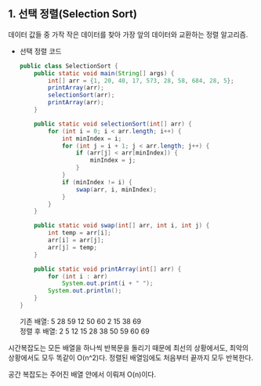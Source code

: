 ## 1. 선택 정렬(Selection Sort)

데이터 값들 중 가작 작은 데이터를 찾아 가장 앞의 데이터와 교환하는 정렬 알고리즘.

- 선택 정렬 코드
    
    ```Java
    public class SelectionSort {
        public static void main(String[] args) {
            int[] arr = {1, 20, 40, 17, 573, 28, 58, 684, 28, 5};
            printArray(arr);
            selectionSort(arr);
            printArray(arr);
        }
    
        public static void selectionSort(int[] arr) {
            for (int i = 0; i < arr.length; i++) {
                int minIndex = i;
                for (int j = i + 1; j < arr.length; j++) {
                    if (arr[j] < arr[minIndex]) {
                        minIndex = j;
                    }
                }
                if (minIndex != i) {
                    swap(arr, i, minIndex);
                }
            }
        }
    
        public static void swap(int[] arr, int i, int j) {
            int temp = arr[i];
            arr[i] = arr[j];
            arr[j] = temp;
        }
    
        public static void printArray(int[] arr) {
            for (int i : arr)
                System.out.print(i + " ");
            System.out.println();
        }
    }
    ```
    
    기존 배열: 5 28 59 12 50 60 2 15 38 69  
    정렬 후 배열: 2 5 12 15 28 38 50 59 60 69  
    

시간복잡도는 모든 배열을 하나씩 반복문을 돌리기 때문에 최선의 상황에서도, 최악의 상황에서도 모두 똑같이 O(n^2)다. 정렬된 배열임에도 처음부터 끝까지 모두 반복한다.

공간 복잡도는 주어진 배열 안에서 이뤄져 O(n)이다.